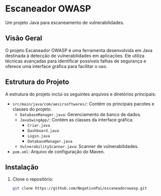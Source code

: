   # Escaneador OWASP

Um projeto Java para escaneamento de vulnerabilidades.

## Visão Geral

O projeto Escaneador OWASP é uma ferramenta desenvolvida em Java destinada à detecção de vulnerabilidades em aplicações. Ele utiliza técnicas avançadas para identificar possíveis falhas de segurança e oferece uma interface gráfica para facilitar o uso.

## Estrutura do Projeto

A estrutura do projeto inclui os seguintes arquivos e diretórios principais:

- `src/main/java/com/aesirsoftwares/`: Contém os principais pacotes e classes do projeto.
  - `DatabaseManager.java`: Gerenciamento de banco de dados.
  - `JavaSwingApp/`: Contém as classes da interface gráfica.
    - `Criar.java`
    - `Dashboard.java`
    - `Login.java`
    - `DatabaseManager.java`
  - `VulnerabilityScanner.java`: Scanner de vulnerabilidades.
- `pom.xml`: Arquivo de configuração do Maven.

## Instalação

1. Clone o repositório:
   ```bash
   git clone https://github.com/NegativoPai/escaneadorowasp.git
